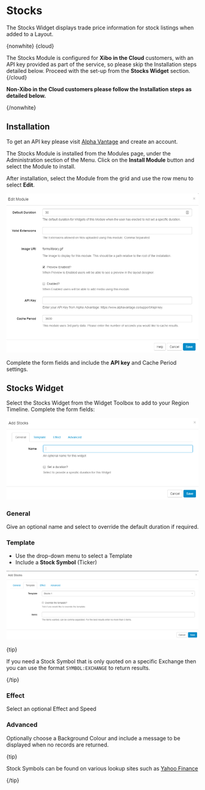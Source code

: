 <!--toc=widgets-->
# Stocks

The Stocks Widget displays trade price information for stock listings when added to a Layout.

{nonwhite}
{cloud}

The Stocks Module is configured for **Xibo in the Cloud** customers, with an API key provided as part of the service, so please skip the Installation steps detailed below. Proceed with the set-up from the **Stocks Widget** section.
{/cloud}

**Non-Xibo in the Cloud customers please follow the Installation steps as detailed below.**

{/nonwhite}

## Installation 

To get an API key please visit [Alpha Vantage](https://www.alphavantage.co/support/#api-key)  and create an account.

The Stocks Module is installed from the Modules page, under the Administration section of the Menu. Click on the **Install Module** button and select the Module to install.

After installation,  select the Module from the grid and use the row menu to select **Edit**.

![Edit Stocks](img/media_stocks_edit.png)

Complete the form fields and include the **API key** and Cache Period settings.



## Stocks Widget

Select the Stocks Widget from the Widget Toolbox to add to your Region Timeline.  Complete the form fields:

![Add Stocks](img/media_stocks_add.png)

### General

Give an optional name and select to override the default duration if required.

### Template

- Use the drop-down menu to select a Template
- Include a **Stock Symbol** (Ticker) 

![Stocks Template](img/media_stocks_template.png)

{tip}

If you need a Stock Symbol that is only quoted on a specific Exchange then you can use the format `SYMBOL:EXCHANGE` to return results. 

{/tip}

### Effect

Select an optional Effect and Speed

### Advanced

Optionally choose a Background Colour and include a message to be displayed when no records are returned. 

{tip}

Stock Symbols can be found on various lookup sites such as [Yahoo Finance](https://finance.yahoo.com/)

{/tip}